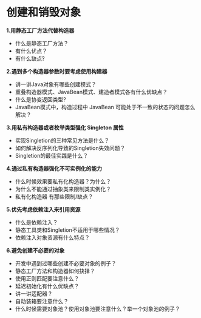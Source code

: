 # 创建和销毁对象

**1.用静态工厂方法代替构造器**

- 什么是静态工厂方法？
- 有什么优点？
- 有什么缺点?

**2.遇到多个构造器参数时要考虑使用构建器**

- 讲一讲Java对象有哪些创建模式？
- 重叠构造器模式、JavaBean模式、建造者模式各有什么优缺点？
- 什么是协变返回类型?
- JavaBean模式中，构造过程中 JavaBean 可能处于不一致的状态的问题怎么解决？

**3.用私有构造器或者枚举类型强化 Singleton 属性**

- 实现Singletion的三种常见方法是什么？
- 如何解决反序列化导致的Singletion失效问题？
- Singletion的最佳实践是什么？

**4.通过私有构造器强化不可实例化的能力**

- 什么时候效果要私有化构造器？为什么？
- 为什么不能通过抽象类来限制类实例化？
- 私有化构造器 有那些限制/缺点？

**5.优先考虑依赖注入来引用资源**

- 什么是依赖注入？
- 静态工具类和Singletion不适用于哪些情况？
- 依赖注入对象资源有什么特点？

**6.避免创建不必要的对象**

- 开发中遇到过哪些创建不必要对象的例子？
- 静态工厂方法和构造器如何抉择？
- 使用正则匹配要注意什么？
- 延迟初始化有什么优缺点？
- 讲一讲适配器？
- 自动装箱要注意什么？
- 什么时候需要对象池？使用对象池要注意什么？举一个对象池的例子？


